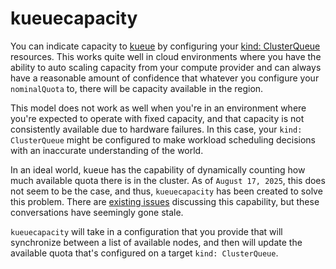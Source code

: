 # kueuecapacity

You can indicate capacity to [kueue](https://github.com/kubernetes-sigs/kueue)
by configuring your [kind:
ClusterQueue](https://kueue.sigs.k8s.io/docs/concepts/cluster_queue/) resources.
This works quite well in cloud environments where you have the ability to auto
scaling capacity from your compute provider and can always have a reasonable
amount of confidence that whatever you configure your `nominalQuota` to, there
will be capacity available in the region.

This model does not work as well when you're in an environment where you're
expected to operate with fixed capacity, and that capacity is not consistently
available due to hardware failures. In this case, your `kind: ClusterQueue`
might be configured to make workload scheduling decisions with an inaccurate
understanding of the world.

In an ideal world, kueue has the capability of dynamically counting how much
available quota there is in the cluster. As of `August 17, 2025`, this does not
seem to be the case, and thus, `kueuecapacity` has been created to solve this
problem. There are [existing
issues](https://github.com/kubernetes-sigs/kueue/issues/3183) discussing this
capability, but these conversations have seemingly gone stale.

`kueuecapacity` will take in a configuration that you provide that will
synchronize between a list of available nodes, and then will update the
available quota that's configured on a target `kind: ClusterQueue`.
